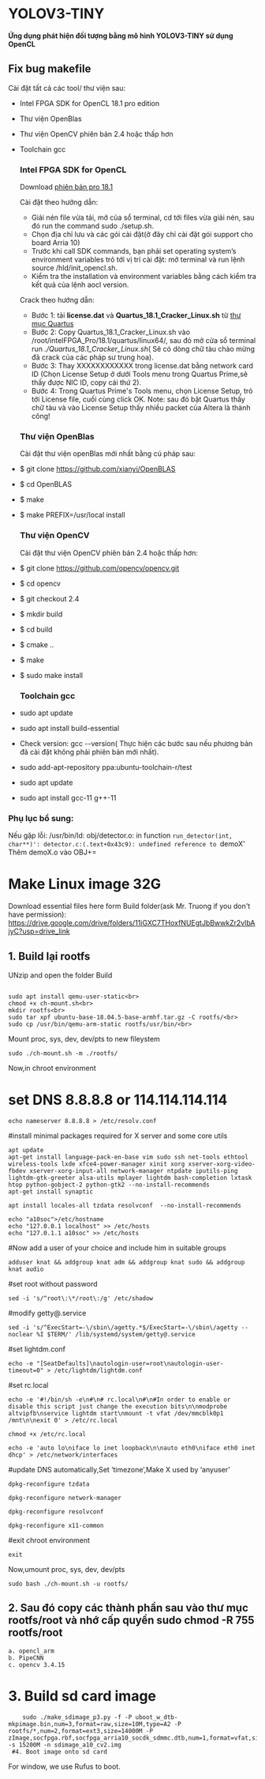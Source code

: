 # YOLOV3-TINY
**Ứng dụng phát hiện đối tượng bằng mô hình YOLOV3-TINY sử dụng OpenCL**
## Fix bug makefile
Cài đặt tất cả các tool/ thư viện sau:
+ Intel FPGA SDK for OpenCL 18.1 pro edition
+ Thư viện OpenBlas
+ Thư viện OpenCV phiên bản 2.4 hoặc thấp hơn
+ Toolchain gcc

  ### Intel FPGA SDK for OpenCL
  Download [phiên bản pro 18.1](https://www.intel.com/content/www/us/en/software-kit/665444/intel-fpga-sdk-for-opencl-pro-edition-software-version-18-1.html?)
  
  Cài đặt theo hướng dẫn:
  + Giải nén file vừa tải, mở của sổ terminal, cd tới files vừa giải nén, sau đó run the command sudo ./setup.sh.
  + Chọn địa chỉ lưu và các gói cài đặt(ở đây chỉ cài đặt gói support cho board Arria 10)
  + Trước khi call SDK commands, bạn phải set operating system’s environment variables trỏ tới vị trí cài đặt: mở terminal và run lệnh source <quartusroot>/hld/init_opencl.sh.
  + Kiểm tra the installation và environment variables bằng cách kiểm tra kết quả của lệnh aocl version.<br>

  Crack theo hướng dẫn:
    + Bước 1: tải **license.dat** và **Quartus_18.1_Cracker_Linux.sh** từ [thư mục Quartus](https://drive.google.com/drive/folders/1IqREmcEjr6xuZHuFsaeVyMZVEY-ONlog?usp=sharing)
    + Bước 2: Copy Quartus_18.1_Cracker_Linux.sh vào /root/intelFPGA_Pro/18.1/quartus/linux64/, sau đó mở cửa sổ terminal run _./Quartus_18.1_Cracker_Linux.sh_( Sẽ có dòng chữ tàu chào mừng đã crack của các pháp sư trung hoa).
    + Bước 3: Thay XXXXXXXXXXXX trong license.dat bằng network card ID (Chọn License Setup ở dưới  Tools menu trong Quartus Prime,sẽ thấy được NIC ID, copy cái thứ 2).
    + Bước 4: Trong Quartus Prime's Tools menu, chọn License Setup, trỏ tới License file, cuối cùng click OK.
      Note: sau đó bật Quartus thấy chữ tàu và vào License Setup thấy nhiều packet của Altera là thành công!

  ### Thư viện OpenBlas
  Cài đặt thư viện openBlas mới nhất bằng cú pháp sau:
+ $ git clone https://github.com/xianyi/OpenBLAS
+ $ cd OpenBLAS
+ $ make
+ $ make PREFIX=/usr/local install   
  ### Thư viện OpenCV
  Cài đặt thư viện OpenCV phiên bản 2.4 hoặc thấp hơn:
+ $ git clone https://github.com/opencv/opencv.git
+ $ cd opencv
+ $ git checkout 2.4
+ $ mkdir build
+ $ cd build
+ $ cmake ..
+ $ make
+ $ sudo make install
  ### Toolchain gcc
+ sudo apt update
+ sudo apt install build-essential
+ Check version: gcc --version( Thực hiện các bước sau nếu phương bản đã cài đặt không phải phiên bản mới nhất).
+ sudo add-apt-repository ppa:ubuntu-toolchain-r/test
+ sudo apt update
+ sudo apt install gcc-11 g++-11

### Phụ lục bổ sung:
Nếu gặp lỗi: /usr/bin/ld: obj/detector.o: in function `run_detector(int, char**)':
                                  detector.c:(.text+0x43c9): undefined reference to `demoX'<br>
                                  Thêm demoX.o vào OBJ+=
                                  
# Make Linux image 32G
Download essential files here form Build folder(ask Mr. Truong if you don't have permission): https://drive.google.com/drive/folders/11iGXC7THoxfNUEgtJbBwwkZr2vlbAjyC?usp=drive_link
## 1. Build lại rootfs
UNzip and open the folder Build<br>

```

sudo apt install qemu-user-static<br>
chmod +x ch-mount.sh<br>
mkdir rootfs<br>
sudo tar xpf ubuntu-base-18.04.5-base-armhf.tar.gz -C rootfs/<br>
sudo cp /usr/bin/qemu-arm-static rootfs/usr/bin/<br>
```
Mount proc, sys, dev, dev/pts to new fileystem

```
sudo ./ch-mount.sh -m ./rootfs/
```
Now,in chroot environment


# set DNS 8.8.8.8 or 114.114.114.114
```
echo nameserver 8.8.8.8 > /etc/resolv.conf
```
#install minimal packages required for X server and some core utils
```
apt update
apt-get install language-pack-en-base vim sudo ssh net-tools ethtool wireless-tools lxde xfce4-power-manager xinit xorg xserver-xorg-video-fbdev xserver-xorg-input-all network-manager ntpdate iputils-ping lightdm-gtk-greeter alsa-utils mplayer lightdm bash-completion lxtask htop python-gobject-2 python-gtk2 --no-install-recommends
apt-get install synaptic

apt install locales-all tzdata resolvconf  --no-install-recommends

echo "a10soc">/etc/hostname
echo "127.0.0.1 localhost" >> /etc/hosts
echo "127.0.1.1 a10soc" >> /etc/hosts
```
#Now add a user of your choice and include him in suitable groups
```
adduser knat && addgroup knat adm && addgroup knat sudo && addgroup knat audio
```
#set root without password
```
sed -i 's/^root\:\*/root\:/g' /etc/shadow 
```
#modify getty@.service
```
sed -i 's/^ExecStart=-\/sbin\/agetty.*$/ExecStart=-\/sbin\/agetty --noclear %I $TERM/' /lib/systemd/system/getty@.service
```
#set lightdm.conf
```
echo -e "[SeatDefaults]\nautologin-user=root\nautologin-user-timeout=0" > /etc/lightdm/lightdm.conf
```
#set rc.local 
```
echo -e '#!/bin/sh -e\n#\n# rc.local\n#\n#In order to enable or disable this script just change the execution bits\n\nmodprobe altvipfb\nservice lightdm start\nmount -t vfat /dev/mmcblk0p1 /mnt\n\nexit 0' > /etc/rc.local

chmod +x /etc/rc.local

echo -e 'auto lo\niface lo inet loopback\n\nauto eth0\niface eth0 inet dhcp' > /etc/network/interfaces
```
#update DNS automatically,Set ‘timezone’,Make X used by ‘anyuser’
```
dpkg-reconfigure tzdata

dpkg-reconfigure network-manager

dpkg-reconfigure resolvconf

dpkg-reconfigure x11-common
```
#exit chroot environment
```
exit
```
Now,umount proc, sys, dev, dev/pts 
```
sudo bash ./ch-mount.sh -u rootfs/
```
## 2. Sau đó copy các thành phần sau vào thư mục rootfs/root và nhớ cấp quyền sudo chmod -R 755 rootfs/root
	a. opencl_arm
	b. PipeCNN
	c. opencv 3.4.15
# 3. Build sd card image
```
	sudo ./make_sdimage_p3.py -f -P uboot_w_dtb-mkpimage.bin,num=3,format=raw,size=10M,type=A2 -P rootfs/*,num=2,format=ext3,size=14000M -P zImage,socfpga.rbf,socfpga_arria10_socdk_sdmmc.dtb,num=1,format=vfat,size=1000M -s 15200M -n sdimage_a10_cv2.img
 #4. Boot image onto sd card
```
 For window, we use Rufus to boot.
